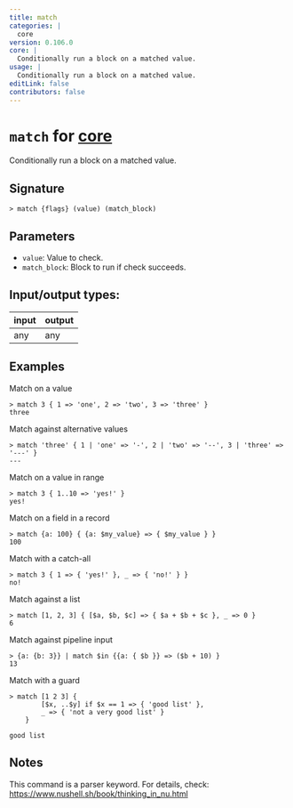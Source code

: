```yaml
---
title: match
categories: |
  core
version: 0.106.0
core: |
  Conditionally run a block on a matched value.
usage: |
  Conditionally run a block on a matched value.
editLink: false
contributors: false
---
```

<!-- This file is automatically generated. Please edit the command in https://github.com/nushell/nushell instead. -->

# `match` for [core](/commands/categories/core.md)

<div class='command-title'>Conditionally run a block on a matched value.</div>

## Signature

```> match {flags} (value) (match_block)```

## Parameters

 -  `value`: Value to check.
 -  `match_block`: Block to run if check succeeds.


## Input/output types:

| input | output |
| ----- | ------ |
| any   | any    |
## Examples

Match on a value
```nu
> match 3 { 1 => 'one', 2 => 'two', 3 => 'three' }
three
```

Match against alternative values
```nu
> match 'three' { 1 | 'one' => '-', 2 | 'two' => '--', 3 | 'three' => '---' }
---
```

Match on a value in range
```nu
> match 3 { 1..10 => 'yes!' }
yes!
```

Match on a field in a record
```nu
> match {a: 100} { {a: $my_value} => { $my_value } }
100
```

Match with a catch-all
```nu
> match 3 { 1 => { 'yes!' }, _ => { 'no!' } }
no!
```

Match against a list
```nu
> match [1, 2, 3] { [$a, $b, $c] => { $a + $b + $c }, _ => 0 }
6
```

Match against pipeline input
```nu
> {a: {b: 3}} | match $in {{a: { $b }} => ($b + 10) }
13
```

Match with a guard
```nu
> match [1 2 3] {
        [$x, ..$y] if $x == 1 => { 'good list' },
        _ => { 'not a very good list' }
    }

good list
```

## Notes
This command is a parser keyword. For details, check:
  https://www.nushell.sh/book/thinking_in_nu.html
